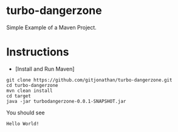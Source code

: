 turbo-dangerzone
================

Simple Example of a Maven Project.

Instructions
===

 - [Install and Run Maven]

```
git clone https://github.com/gitjonathan/turbo-dangerzone.git
cd turbo-dangerzone
mvn clean install
cd target
java -jar turbodangerzone-0.0.1-SNAPSHOT.jar
```

You should see
```
Hello World!
```


